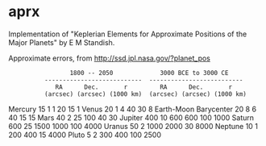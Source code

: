 # aprx

Implementation of "Keplerian Elements for Approximate Positions of the
Major Planets" by E M Standish.

 Approximate errors, from http://ssd.jpl.nasa.gov/?planet_pos

                     1800 -- 2050             3000 BCE to 3000 CE
              ---------------------------  --------------------------
                 RA      Dec.       r         RA      Dec.       r
              (arcsec) (arcsec) (1000 km)  (arcsec) (arcsec) (1000 km)
  Mercury        15        1        1         20       15        1
  Venus          20        1        4         40       30        8
  Earth-Moon
  Barycenter     20        8        6         40       15       15
  Mars           40        2       25        100       40       30
  Jupiter       400       10      600        600      100     1000
  Saturn        600       25     1500       1000      100     4000
  Uranus         50        2     1000       2000       30     8000
  Neptune        10        1      200        400       15     4000
  Pluto           5        2      300        400      100     2500
